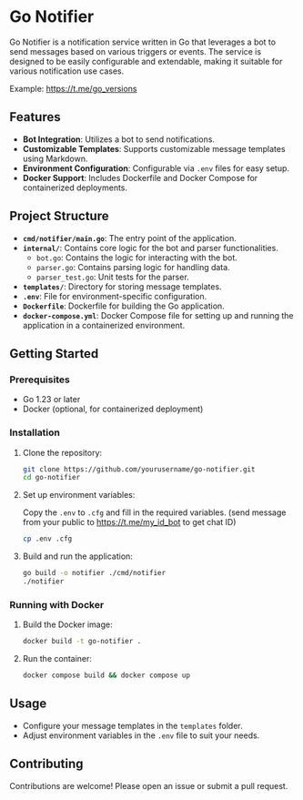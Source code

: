 # Go Notifier

Go Notifier is a notification service written in Go that leverages a bot to send messages based on various triggers or
events. The service is designed to be easily configurable and extendable, making it suitable for various notification
use cases.

Example: https://t.me/go_versions

## Features

- **Bot Integration**: Utilizes a bot to send notifications.
- **Customizable Templates**: Supports customizable message templates using Markdown.
- **Environment Configuration**: Configurable via `.env` files for easy setup.
- **Docker Support**: Includes Dockerfile and Docker Compose for containerized deployments.

## Project Structure

- **`cmd/notifier/main.go`**: The entry point of the application.
- **`internal/`**: Contains core logic for the bot and parser functionalities.
    - `bot.go`: Contains the logic for interacting with the bot.
    - `parser.go`: Contains parsing logic for handling data.
    - `parser_test.go`: Unit tests for the parser.
- **`templates/`**: Directory for storing message templates.
- **`.env`**: File for environment-specific configuration.
- **`Dockerfile`**: Dockerfile for building the Go application.
- **`docker-compose.yml`**: Docker Compose file for setting up and running the application in a containerized
  environment.

## Getting Started

### Prerequisites

- Go 1.23 or later
- Docker (optional, for containerized deployment)

### Installation

1. Clone the repository:

   ```bash
   git clone https://github.com/yourusername/go-notifier.git
   cd go-notifier
   ```

2. Set up environment variables:

   Copy the `.env` to `.cfg` and fill in the required variables. (send message from your public
   to https://t.me/my_id_bot to get chat ID)
   ```bash
   cp .env .cfg
   ```

3. Build and run the application:

   ```bash
   go build -o notifier ./cmd/notifier
   ./notifier
   ```

### Running with Docker

1. Build the Docker image:

   ```bash
   docker build -t go-notifier .
   ```

2. Run the container:

   ```bash
   docker compose build && docker compose up
   ```

## Usage

- Configure your message templates in the `templates` folder.
- Adjust environment variables in the `.env` file to suit your needs.

## Contributing

Contributions are welcome! Please open an issue or submit a pull request.

